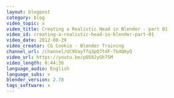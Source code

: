 ```yaml
---
layout: blogpost
category: blog
video_topic: x
video_title: Creating a Realistic Head in Blender - part 01
video_id: creating-a-realistic-head-in-blender-part-01
video_date: 2012-08-29
video_creator: CG Cookie - Blender Training
channel_url: /channel/UC9VayT7q3pQ7tdF-TG4Q0yQ
video_url: https://youtu.be/pO58JyGh7SM
video_length: 0:44:36
language_audio: English
language_subs: x
blender_version: 2.78
tags_software: x
---
```

